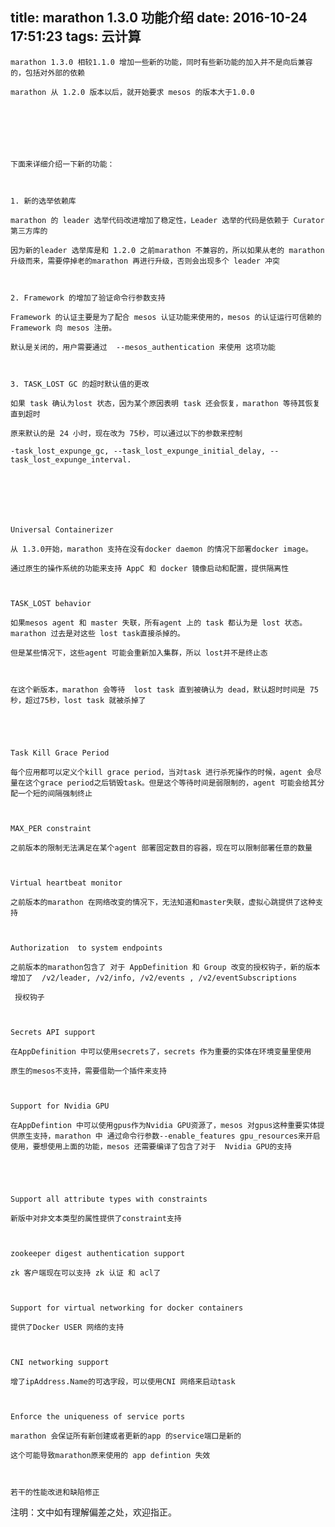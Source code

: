 title: marathon 1.3.0 功能介绍
date: 2016-10-24 17:51:23
tags: 云计算
---


	marathon 1.3.0 相较1.1.0 增加一些新的功能，同时有些新功能的加入并不是向后兼容的，包括对外部的依赖

	marathon 从 1.2.0 版本以后，就开始要求 mesos 的版本大于1.0.0

	

	

	

	下面来详细介绍一下新的功能：

	

	1. 新的选举依赖库

	marathon 的 leader 选举代码改进增加了稳定性，Leader 选举的代码是依赖于 Curator 第三方库的

	因为新的leader 选举库是和 1.2.0 之前marathon 不兼容的，所以如果从老的 marathon 升级而来，需要停掉老的marathon 再进行升级，否则会出现多个 leader 冲突

	

	2. Framework 的增加了验证命令行参数支持

	Framework 的认证主要是为了配合 mesos 认证功能来使用的，mesos 的认证运行可信赖的 Framework 向 mesos 注册。

	默认是关闭的，用户需要通过  --mesos_authentication 来使用 这项功能

	

	3. TASK_LOST GC 的超时默认值的更改

	如果 task 确认为lost 状态，因为某个原因表明 task 还会恢复，marathon 等待其恢复直到超时

	原来默认的是 24 小时，现在改为 75秒，可以通过以下的参数来控制

	-task_lost_expunge_gc, --task_lost_expunge_initial_delay, --task_lost_expunge_interval.

	

	

	

	Universal Containerizer

	从 1.3.0开始，marathon 支持在没有docker daemon 的情况下部署docker image。

	通过原生的操作系统的功能来支持 AppC 和 docker 镜像启动和配置，提供隔离性

	

	TASK_LOST behavior

	如果mesos agent 和 master 失联，所有agent 上的 task 都认为是 lost 状态。 marathon 过去是对这些 lost task直接杀掉的。

	但是某些情况下，这些agent 可能会重新加入集群，所以 lost并不是终止态

	

	在这个新版本，marathon 会等待  lost task 直到被确认为 dead，默认超时时间是 75 秒，超过75秒，lost task 就被杀掉了

	

	

	Task Kill Grace Period

	每个应用都可以定义个kill grace period，当对task 进行杀死操作的时候，agent 会尽量在这个grace period之后销毁task。但是这个等待时间是弱限制的，agent 可能会给其分配一个短的间隔强制终止

	

	MAX_PER constraint

	之前版本的限制无法满足在某个agent 部署固定数目的容器，现在可以限制部署任意的数量

	

	Virtual heartbeat monitor

	之前版本的marathon 在网络改变的情况下，无法知道和master失联，虚拟心跳提供了这种支持

	

	Authorization  to system endpoints

	之前版本的marathon包含了 对于 AppDefinition 和 Group 改变的授权钩子，新的版本增加了  /v2/leader, /v2/info, /v2/events , /v2/eventSubscriptions

	 授权钩子

	

	Secrets API support

	在AppDefinition 中可以使用secrets了，secrets 作为重要的实体在环境变量里使用

	原生的mesos不支持，需要借助一个插件来支持

	

	Support for Nvidia GPU

	在AppDefintion 中可以使用gpus作为Nvidia GPU资源了，mesos 对gpus这种重要实体提供原生支持，marathon 中 通过命令行参数--enable_features gpu_resources来开启使用，要想使用上面的功能，mesos 还需要编译了包含了对于  Nvidia GPU的支持

	

	

	Support all attribute types with constraints

	新版中对非文本类型的属性提供了constraint支持

	

	zookeeper digest authentication support

	zk 客户端现在可以支持 zk 认证 和 acl了

	

	Support for virtual networking for docker containers

	提供了Docker USER 网络的支持

	

	CNI networking support

	增了ipAddress.Name的可选字段，可以使用CNI 网络来启动task

	

	Enforce the uniqueness of service ports

	marathon 会保证所有新创建或者更新的app 的service端口是新的

	这个可能导致marathon原来使用的 app defintion 失效

	

	若干的性能改进和缺陷修正

	

	

	
注明：文中如有理解偏差之处，欢迎指正。

	

	

	

	 

	 

	
